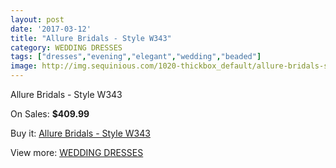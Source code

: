 ```yaml
---
layout: post
date: '2017-03-12'
title: "Allure Bridals - Style W343"
category: WEDDING DRESSES
tags: ["dresses","evening","elegant","wedding","beaded"]
image: http://img.sequinious.com/1020-thickbox_default/allure-bridals-style-w343.jpg
---
```

Allure Bridals - Style W343

On Sales: **$409.99**
<a href="https://www.sequinious.com/wedding-dresses/395-allure-bridals-style-w343.html"><amp-img layout="responsive" width="600" height="600" src="//img.sequinious.com/1020-thickbox_default/allure-bridals-style-w343.jpg" alt="Allure Bridals - Style W343 0" /></a>
<a href="https://www.sequinious.com/wedding-dresses/395-allure-bridals-style-w343.html"><amp-img layout="responsive" width="600" height="600" src="//img.sequinious.com/1021-thickbox_default/allure-bridals-style-w343.jpg" alt="Allure Bridals - Style W343 1" /></a>
<a href="https://www.sequinious.com/wedding-dresses/395-allure-bridals-style-w343.html"><amp-img layout="responsive" width="600" height="600" src="//img.sequinious.com/1022-thickbox_default/allure-bridals-style-w343.jpg" alt="Allure Bridals - Style W343 2" /></a>

Buy it: [Allure Bridals - Style W343](https://www.sequinious.com/wedding-dresses/395-allure-bridals-style-w343.html "Allure Bridals - Style W343")

View more: [WEDDING DRESSES](https://www.sequinious.com/2-wedding-dresses "WEDDING DRESSES")